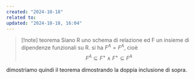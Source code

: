 ```yaml
---
created: "2024-10-18"
related to: 
updated: "2024-10-18, 16:04"
---
```

>[!note] teorema
Siano R uno schema di relazione ed F un insieme di dipendenze funzionali su R. si ha $F^A = F^A$, cioè
$$F^A \subseteq F^+ \land F^+ \subseteq F^A$$

dimostriamo quindi il teorema dimostrando la doppia inclusione di sopra.